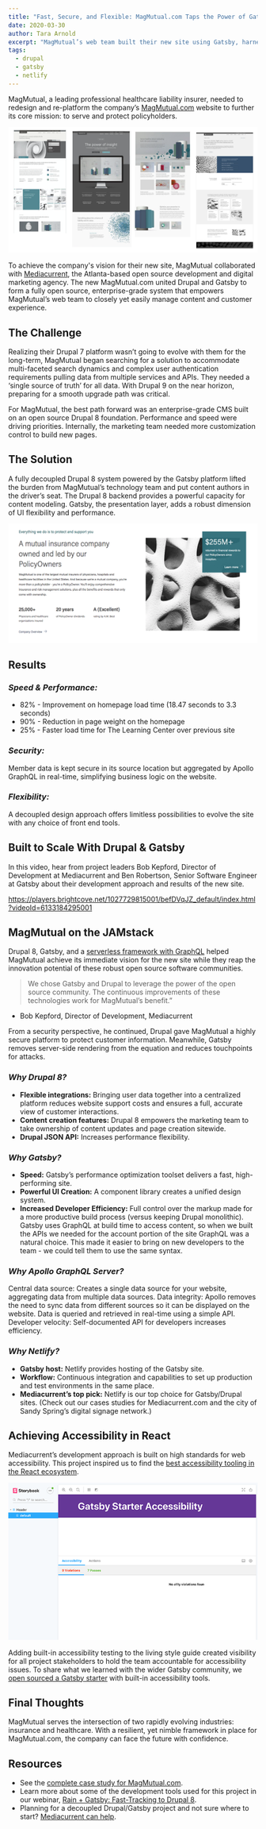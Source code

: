 ```yaml
---
title: "Fast, Secure, and Flexible: MagMutual.com Taps the Power of Gatsby + Drupal 8"
date: 2020-03-30
author: Tara Arnold
excerpt: "MagMutual’s web team built their new site using Gatsby, harnessed to Drupal 8, to deliver easily managed content and customer experience, incredibly fast."
tags:
  - drupal
  - gatsby
  - netlify
---
```


MagMutual, a leading professional healthcare liability insurer, needed to redesign and re-platform the company’s [MagMutual.com](http://www.magmutual.com) website to further its core mission: to serve and protect policyholders.

![Overview of the new MagMutal website UI](./MagMutual_design_sm.png)

To achieve the company's vision for their new site, MagMutual collaborated with [Mediacurrent](https://www.mediacurrent.com/), the Atlanta-based open source development and digital marketing agency. The new MagMutual.com united Drupal and Gatsby to form a fully open source, enterprise-grade system that empowers MagMutual’s web team to closely yet easily manage content and customer experience.

## The Challenge

Realizing their Drupal 7 platform wasn’t going to evolve with them for the long-term, MagMutual began searching for a solution to accommodate multi-faceted search dynamics and complex user authentication requirements pulling data from multiple services and APIs. They needed a ‘single source of truth’ for all data. With Drupal 9 on the near horizon, preparing for a smooth upgrade path was critical.

For MagMutual, the best path forward was an enterprise-grade CMS built on an open source Drupal 8 foundation. Performance and speed were driving priorities. Internally, the marketing team needed more customization control to build new pages.

## The Solution

A fully decoupled Drupal 8 system powered by the Gatsby platform lifted the burden from MagMutual’s technology team and put content authors in the driver’s seat. The Drupal 8 backend provides a powerful capacity for content modeling. Gatsby, the presentation layer, adds a robust dimension of UI flexibility and performance.

![Mission statement page on MagMutual.com](./MagMutual_mission.png)

## Results

### _Speed & Performance:_

- 82% - Improvement on homepage load time (18.47 seconds to 3.3 seconds)
- 90% - Reduction in page weight on the homepage
- 25% - Faster load time for The Learning Center over previous site

### _Security:_

Member data is kept secure in its source location but aggregated by Apollo GraphQL in real-time, simplifying business logic on the website.

### _Flexibility:_

A decoupled design approach offers limitless possibilities to evolve the site with any choice of front end tools.

## Built to Scale With Drupal & Gatsby

In this video, hear from project leaders Bob Kepford, Director of Development at Mediacurrent and Ben Robertson, Senior Software Engineer at Gatsby about their development approach and results of the new site.

https://players.brightcove.net/1027729815001/befDVqJZ_default/index.html?videoId=6133184295001

## MagMutual on the JAMstack

Drupal 8, Gatsby, and a [serverless framework with GraphQL](https://www.mediacurrent.com/blog/5-reasons-why-you-should-consider-graphql-server) helped MagMutual achieve its immediate vision for the new site while they reap the innovation potential of these robust open source software communities.

> We chose Gatsby and Drupal to leverage the power of the open source community. The continuous improvements of these technologies work for MagMutual’s benefit.”

- Bob Kepford, Director of Development, Mediacurrent

From a security perspective, he continued, Drupal gave MagMutual a highly secure platform to protect customer information. Meanwhile, Gatsby removes server-side rendering from the equation and reduces touchpoints for attacks.

### _Why Drupal 8?_

- **Flexible integrations:** Bringing user data together into a centralized platform reduces website support costs and ensures a full, accurate view of customer interactions.
- **Content creation features:** Drupal 8 empowers the marketing team to take ownership of content updates and page creation sitewide.
- **Drupal JSON API:** Increases performance flexibility.

### _Why Gatsby?_

- **Speed:** Gatsby’s performance optimization toolset delivers a fast, high-performing site.
- **Powerful UI Creation:** A component library creates a unified design system.
- **Increased Developer Efficiency:** Full control over the markup made for a more productive build process (versus keeping Drupal monolithic). Gatsby uses GraphQL at build time to access content, so when we built the APIs we needed for the account portion of the site GraphQL was a natural choice. This made it easier to bring on new developers to the team - we could tell them to use the same syntax.

### _Why Apollo GraphQL Server?_

Central data source: Creates a single data source for your website, aggregating data from multiple data sources.
Data integrity: Apollo removes the need to sync data from different sources so it can be displayed on the website. Data is queried and retrieved in real-time using a simple API.
Developer velocity: Self-documented API for developers increases efficiency.

### _Why Netlify?_

- **Gatsby host:** Netlify provides hosting of the Gatsby site.
- **Workflow:** Continuous integration and capabilities to set up production and test environments in the same place.
- **Mediacurrent’s top pick:** Netlify is our top choice for Gatsby/Drupal sites. (Check out our cases studies for Mediacurrent.com and the city of Sandy Spring’s digital signage network.)

## Achieving Accessibility in React

Mediacurrent’s development approach is built on high standards for web accessibility. This project inspired us to find the [best accessibility tooling in the React ecosystem](https://www.mediacurrent.com/blog/myth-inaccessible-react).

![Screen showing A11y accessibility testing has passed during Gatsby build](./Gastby_a11y_web.png)

Adding built-in accessibility testing to the living style guide created visibility for all project stakeholders to hold the team accountable for accessibility issues. To share what we learned with the wider Gatsby community, we [open sourced a Gatsby starter](https://github.com/benjamingrobertson/gatsby-starter-accessibility) with built-in accessibility tools.

## Final Thoughts

MagMutual serves the intersection of two rapidly evolving industries: insurance and healthcare. With a resilient, yet nimble framework in place for MagMutual.com, the company can face the future with confidence.

## Resources

- See the [complete case study for MagMutual.com](https://www.mediacurrent.com/work/case-study/magmutual-drupal-8-gatsby).
- Learn more about some of the development tools used for this project in our webinar, [Rain + Gatsby: Fast-Tracking to Drupal 8](https://www.mediacurrent.com/videos/webinar-recording-rain-gatsbyjs-fast-tracking-drupal-8).
- Planning for a decoupled Drupal/Gatsby project and not sure where to start? [Mediacurrent can help](https://www.mediacurrent.com/contact-us).
